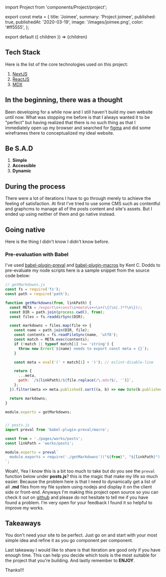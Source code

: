 import Project from 'components/Project/project';

export const meta = {
  title: 'Joimee',
  summary: 'Project joimee',
  published: true,
  publishedAt: '2020-03-19',
  image: '/images/joimee.png',
  color: '#ff5555',
};

export default ({ children }) => <Project meta={meta}>{children}</Project>

## Tech Stack

Here is the list of the core technologies used on this project:

1. [NextJS](https://nextjs.org/)
2. [ReactJS](https://reactjs.org/)
3. [MDX](https://mdxjs.com/)

## In the beginning, there was a thought
Been developing for a while now and I still haven't build my own website until now.
What was stopping me before is that I always wanted it to be "perfect" but having realized
that there is no such thing as that I immediately open up my browser and searched for [figma](http://figma.com/)
and did some wireframes there to conceptualized my ideal website.

## Be S.A.D
1. **Simple**
2. **Accessible**
3. **Dynamic**

## During the process
There were a lot of iterations I have to go through merely to achieve the
feeling of satisfaction. At first I've tried to use some CMS such as
contentful and graphcms to manage all of the posts content and site's assets.
But I ended up using neither of them and go native instead.

## Going native
Here is the thing I didn't know I didn't know before.

### Pre-evaluation with Babel
I've used
[babel-plugin-preval](https://github.com/kentcdodds/babel-plugin-preval) and
[babel-plugin-macros](https://github.com/kentcdodds/babel-plugin-macros) by
Kent C. Dodds to pre-evaluate my node scripts here is a sample snippet from the source
code below:

```javascript
// getMarkdowns.js
const fs = require('fs');
const path = require('path');

function getMarkdowns(from, linkPath) {
  const META = /export\s+const\s+meta\s+=\s+(\{(\n|.)*?\n\})/;
  const DIR = path.join(process.cwd(), from);
  const files = fs.readdirSync(DIR);

  const markdowns = files.map(file => {
    const name = path.join(DIR, file);
    const contents = fs.readFileSync(name, 'utf8');
    const match = META.exec(contents);
    if (!match || typeof match[1] !== 'string') {
      throw new Error(`${name} needs to export const meta = {}`);
    }

    const meta = eval('(' + match[1] + ')'); // eslint-disable-line

    return {
      ...meta,
      path: `/${linkPath}/${file.replace(/\.mdx?$/, '')}`,
    };
  }).filter(meta => meta.published).sort((a, b) => new Date(b.publishedAt) - new Date(a.publishedAt));

  return markdowns;
}

module.exports = getMarkdowns;


// posts.js
import preval from 'babel-plugin-preval/macro';

const from = './pages/works/posts';
const linkPath = 'works/posts';

module.exports = preval`
  module.exports = require('./getMarkdowns')("${from}", "${linkPath}");
`;
```

Woah!, Yea I know this is a bit too much to take but do you see the `preval`
function below under **posts.js**? this is the magic that make my life so much
easier. Because the problem here is that I need to dynamically get a list of
all **.md** files from my file system using nodejs and display it on the client
side or front-end. Anyways I'm making this project open source so you
can check it out on [github](https://github.com/oieeaaaa/joimee) and please do not
hesitate to tell me if you have found a problem. I'm very open
for your feedback I found it so helpful to improve my works.


## Takeaways
You don't need your site to be perfect. Just go on and start with your most simple idea
and refine it as you go component per component.

Last takeaway I would like to share is that iteration are good only if you have
enough time. This can help you decide which tools is the most suitable for the project
that you're building. And lastly remember to **ENJOY**.


Thanks!!!
